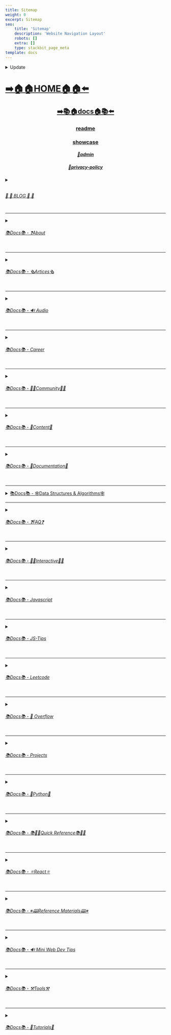 ```yaml
---
title: Sitemap
weight: 0
excerpt: Sitemap
seo:
    title: 'Sitemap'
    description: 'Website Navigation Layout'
    robots: []
    extra: []
    type: stackbit_page_meta
template: docs
---
```



<details>

<summary>  Update </summary>



- [Home](https://bgoonzblog20-backup.netlify.app/)

---


- [admin](https://bgoonzblog20-backup.netlify.app/admin)

---


- [blog](https://bgoonzblog20-backup.netlify.app/blog)

---


- [blog/300-react-questions](https://bgoonzblog20-backup.netlify.app/blog/300-react-questions)
- [blog/awesome-graphql](https://bgoonzblog20-backup.netlify.app/blog/awesome-graphql)
- [blog/big-o-complexity](https://bgoonzblog20-backup.netlify.app/blog/big-o-complexity)
- [blog/blog-archive](https://bgoonzblog20-backup.netlify.app/blog/blog-archive)
- [blog/data-structures](https://bgoonzblog20-backup.netlify.app/blog/data-structures)
- [blog/expressjs-apis](https://bgoonzblog20-backup.netlify.app/blog/expressjs-apis)
- [blog/flow-control-in-python](https://bgoonzblog20-backup.netlify.app/blog/flow-control-in-python)
- [blog/functions-in-python](https://bgoonzblog20-backup.netlify.app/blog/functions-in-python)
- [blog/git-gateway](https://bgoonzblog20-backup.netlify.app/blog/git-gateway)
- [blog/hoisting](https://bgoonzblog20-backup.netlify.app/blog/hoisting)
- [blog/interview-questions-js-p2](https://bgoonzblog20-backup.netlify.app/blog/interview-questions-js-p2)
- [blog/interview-questions-js-p3](https://bgoonzblog20-backup.netlify.app/blog/interview-questions-js-p3)
- [blog/interview-questions-js](https://bgoonzblog20-backup.netlify.app/blog/interview-questions-js)
- [blog/netlify-cms](https://bgoonzblog20-backup.netlify.app/blog/netlify-cms)
- [blog/platform-docs](https://bgoonzblog20-backup.netlify.app/blog/platform-docs)
- [blog/python-for-js-dev](https://bgoonzblog20-backup.netlify.app/blog/python-for-js-dev)
- [blog/python-resources](https://bgoonzblog20-backup.netlify.app/blog/python-resources)
- [blog/web-dev-trends](https://bgoonzblog20-backup.netlify.app/blog/web-dev-trends)
- [blog/web-scraping](https://bgoonzblog20-backup.netlify.app/blog/web-scraping)

---



- [docs](https://bgoonzblog20-backup.netlify.app/docs)

---


- [docs/about](https://bgoonzblog20-backup.netlify.app/docs/about)
- [docs/about/eng-portfolio](https://bgoonzblog20-backup.netlify.app/docs/about/eng-portfolio)
- [docs/about/intrests](https://bgoonzblog20-backup.netlify.app/docs/about/intrests)
- [docs/about/job-search](https://bgoonzblog20-backup.netlify.app/docs/about/job-search)
- [docs/about/README](https://bgoonzblog20-backup.netlify.app/docs/about/README)
- [docs/about/resume](https://bgoonzblog20-backup.netlify.app/docs/about/resume)

---



- [docs/articles](https://bgoonzblog20-backup.netlify.app/docs/articles)
- [docs/articles/basic-web-dev](https://bgoonzblog20-backup.netlify.app/docs/articles/basic-web-dev)
- [docs/articles/buffers](https://bgoonzblog20-backup.netlify.app/docs/articles/buffers)
- [docs/articles/common-modules](https://bgoonzblog20-backup.netlify.app/docs/articles/common-modules)
- [docs/articles/dev-dep](https://bgoonzblog20-backup.netlify.app/docs/articles/dev-dep)
- [docs/articles/event-loop](https://bgoonzblog20-backup.netlify.app/docs/articles/event-loop)
- [docs/articles/fs-module](https://bgoonzblog20-backup.netlify.app/docs/articles/fs-module)
- [docs/articles/how-search-engines-work](https://bgoonzblog20-backup.netlify.app/docs/articles/how-search-engines-work)
- [docs/articles/how-the-web-works](https://bgoonzblog20-backup.netlify.app/docs/articles/how-the-web-works)
- [docs/articles/intro](https://bgoonzblog20-backup.netlify.app/docs/articles/intro)
- [docs/articles/jamstack](https://bgoonzblog20-backup.netlify.app/docs/articles/jamstack)
- [docs/articles/nextjs](https://bgoonzblog20-backup.netlify.app/docs/articles/nextjs)
- [docs/articles/node-api-express](https://bgoonzblog20-backup.netlify.app/docs/articles/node-api-express)
- [docs/articles/npm](https://bgoonzblog20-backup.netlify.app/docs/articles/npm)
- [docs/articles/os-module](https://bgoonzblog20-backup.netlify.app/docs/articles/os-module)
- [docs/articles/reading-files](https://bgoonzblog20-backup.netlify.app/docs/articles/reading-files)
- [docs/articles/semantic-html](https://bgoonzblog20-backup.netlify.app/docs/articles/semantic-html)
- [docs/articles/semantic](https://bgoonzblog20-backup.netlify.app/docs/articles/semantic)
- [docs/articles/url](https://bgoonzblog20-backup.netlify.app/docs/articles/url)
- [docs/articles/web-standards-checklist](https://bgoonzblog20-backup.netlify.app/docs/articles/web-standards-checklist)
- [docs/articles/webdev-tools](https://bgoonzblog20-backup.netlify.app/docs/articles/webdev-tools)
- [docs/articles/writing-files](https://bgoonzblog20-backup.netlify.app/docs/articles/writing-files)

---



- [docs/audio](https://bgoonzblog20-backup.netlify.app/docs/audio)
- [docs/audio/dfft](https://bgoonzblog20-backup.netlify.app/docs/audio/dfft)
- [docs/audio/discrete-fft](https://bgoonzblog20-backup.netlify.app/docs/audio/discrete-fft)
- [docs/audio/dtw-python-explained](https://bgoonzblog20-backup.netlify.app/docs/audio/dtw-python-explained)
- [docs/audio/dynamic-time-warping](https://bgoonzblog20-backup.netlify.app/docs/audio/dynamic-time-warping)
- [docs/audio/web-audio-api](https://bgoonzblog20-backup.netlify.app/docs/audio/web-audio-api)

---



- [docs/career](https://bgoonzblog20-backup.netlify.app/docs/career)
- [docs/career/job-boards](https://bgoonzblog20-backup.netlify.app/docs/career/job-boards)
- [docs/career/list-of-projects](https://bgoonzblog20-backup.netlify.app/docs/career/list-of-projects)
- [docs/career/my-websites](https://bgoonzblog20-backup.netlify.app/docs/career/my-websites)

---



- [docs/community](https://bgoonzblog20-backup.netlify.app/docs/community)
- [docs/community/an-open-letter-2-future-developers](https://bgoonzblog20-backup.netlify.app/docs/community/an-open-letter-2-future-developers)
- [docs/community/bookmarks](https://bgoonzblog20-backup.netlify.app/docs/community/bookmarks)
- [docs/community/video-chat](https://bgoonzblog20-backup.netlify.app/docs/community/video-chat)

---



- [docs/content](https://bgoonzblog20-backup.netlify.app/docs/content)
- [docs/content/algo](https://bgoonzblog20-backup.netlify.app/docs/content/algo)
- [docs/content/archive](https://bgoonzblog20-backup.netlify.app/docs/content/archive)
- [docs/content/gatsby-Queries-Mutations](https://bgoonzblog20-backup.netlify.app/docs/content/gatsby-Queries-Mutations)
- [docs/content/gists](https://bgoonzblog20-backup.netlify.app/docs/content/gists)
- [docs/content/history-api](https://bgoonzblog20-backup.netlify.app/docs/content/history-api)
- [docs/content/main-projects](https://bgoonzblog20-backup.netlify.app/docs/content/main-projects)
- [docs/content/trouble-shooting](https://bgoonzblog20-backup.netlify.app/docs/content/trouble-shooting)

---



- [docs/docs](https://bgoonzblog20-backup.netlify.app/docs/docs)
- [docs/docs/appendix](https://bgoonzblog20-backup.netlify.app/docs/docs/appendix)
- [docs/docs/bash](https://bgoonzblog20-backup.netlify.app/docs/docs/bash)
- [docs/docs/css](https://bgoonzblog20-backup.netlify.app/docs/docs/css)
- [docs/docs/es-6-features](https://bgoonzblog20-backup.netlify.app/docs/docs/es-6-features)
- [docs/docs/git-reference](https://bgoonzblog20-backup.netlify.app/docs/docs/git-reference)
- [docs/docs/git-repos](https://bgoonzblog20-backup.netlify.app/docs/docs/git-repos)
- [docs/docs/glossary](https://bgoonzblog20-backup.netlify.app/docs/docs/glossary)
- [docs/docs/html-tags](https://bgoonzblog20-backup.netlify.app/docs/docs/html-tags)
- [docs/docs/markdown](https://bgoonzblog20-backup.netlify.app/docs/docs/markdown)
- [docs/docs/no-whiteboarding](https://bgoonzblog20-backup.netlify.app/docs/docs/no-whiteboarding)
- [docs/docs/node-docs-complete](https://bgoonzblog20-backup.netlify.app/docs/docs/node-docs-complete)
- [docs/docs/regex-in-js](https://bgoonzblog20-backup.netlify.app/docs/docs/regex-in-js)
- [docs/docs/sitemap](https://bgoonzblog20-backup.netlify.app/docs/docs/sitemap)

---



- [docs/ds-algo](https://bgoonzblog20-backup.netlify.app/docs/ds-algo)
- [docs/ds-algo/big-o](https://bgoonzblog20-backup.netlify.app/docs/ds-algo/big-o)
- [docs/ds-algo/data-structures-docs](https://bgoonzblog20-backup.netlify.app/docs/ds-algo/data-structures-docs)
- [docs/ds-algo/ds-algo-interview](https://bgoonzblog20-backup.netlify.app/docs/ds-algo/ds-algo-interview)
- [docs/ds-algo/ds-overview](https://bgoonzblog20-backup.netlify.app/docs/ds-algo/ds-overview)
- [docs/ds-algo/free-code-camp](https://bgoonzblog20-backup.netlify.app/docs/ds-algo/free-code-camp)
- [docs/ds-algo/graph](https://bgoonzblog20-backup.netlify.app/docs/ds-algo/graph)
- [docs/ds-algo/heaps](https://bgoonzblog20-backup.netlify.app/docs/ds-algo/heaps)
- [docs/ds-algo/tree](https://bgoonzblog20-backup.netlify.app/docs/ds-algo/tree)

---



- [docs/faq](https://bgoonzblog20-backup.netlify.app/docs/faq)
- [docs/faq/contact](https://bgoonzblog20-backup.netlify.app/docs/faq/contact)
- [docs/faq/plug-ins](https://bgoonzblog20-backup.netlify.app/docs/faq/plug-ins)

---



- [docs/interact](https://bgoonzblog20-backup.netlify.app/docs/interact)
- [docs/interact/callstack-visual](https://bgoonzblog20-backup.netlify.app/docs/interact/callstack-visual)
- [docs/interact/clock](https://bgoonzblog20-backup.netlify.app/docs/interact/clock)
- [docs/interact/jupyter-notebooks](https://bgoonzblog20-backup.netlify.app/docs/interact/jupyter-notebooks)
- [docs/interact/other-sites](https://bgoonzblog20-backup.netlify.app/docs/interact/other-sites)
- [docs/interact/react-testing-library](https://bgoonzblog20-backup.netlify.app/docs/interact/react-testing-library)
- [docs/interact/video-chat](https://bgoonzblog20-backup.netlify.app/docs/interact/video-chat)

---



- [docs/interview](https://bgoonzblog20-backup.netlify.app/docs/interview)
- [docs/interview/dev-interview](https://bgoonzblog20-backup.netlify.app/docs/interview/dev-interview)
- [docs/interview/dos-and-donts](https://bgoonzblog20-backup.netlify.app/docs/interview/dos-and-donts)
- [docs/interview/interview-questions](https://bgoonzblog20-backup.netlify.app/docs/interview/interview-questions)
- [docs/interview/job-search-nav](https://bgoonzblog20-backup.netlify.app/docs/interview/job-search-nav)
- [docs/interview/previous-concepts](https://bgoonzblog20-backup.netlify.app/docs/interview/previous-concepts)
- [docs/interview/review-concepts](https://bgoonzblog20-backup.netlify.app/docs/interview/review-concepts)
- [docs/interview/web-interview](https://bgoonzblog20-backup.netlify.app/docs/interview/web-interview)
- [docs/interview/web-interview2](https://bgoonzblog20-backup.netlify.app/docs/interview/web-interview2)
- [docs/interview/web-interview3](https://bgoonzblog20-backup.netlify.app/docs/interview/web-interview3)
- [docs/interview/web-interview4](https://bgoonzblog20-backup.netlify.app/docs/interview/web-interview4)

---



- [docs/javascript](https://bgoonzblog20-backup.netlify.app/docs/javascript)
- [docs/javascript/arrow-functions](https://bgoonzblog20-backup.netlify.app/docs/javascript/arrow-functions)
- [docs/javascript/asyncjs](https://bgoonzblog20-backup.netlify.app/docs/javascript/asyncjs)
- [docs/javascript/await-keyword](https://bgoonzblog20-backup.netlify.app/docs/javascript/await-keyword)
- [docs/javascript/bigo](https://bgoonzblog20-backup.netlify.app/docs/javascript/bigo)
- [docs/javascript/clean-code](https://bgoonzblog20-backup.netlify.app/docs/javascript/clean-code)
- [docs/javascript/constructor-functions](https://bgoonzblog20-backup.netlify.app/docs/javascript/constructor-functions)
- [docs/javascript/cs-basics-in-js](https://bgoonzblog20-backup.netlify.app/docs/javascript/cs-basics-in-js)
- [docs/javascript/for-loops](https://bgoonzblog20-backup.netlify.app/docs/javascript/for-loops)
- [docs/javascript/js-expressions](https://bgoonzblog20-backup.netlify.app/docs/javascript/js-expressions)
- [docs/javascript/js-objects](https://bgoonzblog20-backup.netlify.app/docs/javascript/js-objects)
- [docs/javascript/part2-pojo](https://bgoonzblog20-backup.netlify.app/docs/javascript/part2-pojo)
- [docs/javascript/promises](https://bgoonzblog20-backup.netlify.app/docs/javascript/promises)
- [docs/javascript/review](https://bgoonzblog20-backup.netlify.app/docs/javascript/review)
- [docs/javascript/this-is-about-this](https://bgoonzblog20-backup.netlify.app/docs/javascript/this-is-about-this)
- [docs/javascript/variables](https://bgoonzblog20-backup.netlify.app/docs/javascript/variables)

---



- [docs/js-tips](https://bgoonzblog20-backup.netlify.app/docs/js-tips)
- [docs/js-tips/abs](https://bgoonzblog20-backup.netlify.app/docs/js-tips/abs)
- [docs/js-tips/acos](https://bgoonzblog20-backup.netlify.app/docs/js-tips/acos)
- [docs/js-tips/acosh](https://bgoonzblog20-backup.netlify.app/docs/js-tips/acosh)
- [docs/js-tips/addition](https://bgoonzblog20-backup.netlify.app/docs/js-tips/addition)
- [docs/js-tips/all](https://bgoonzblog20-backup.netlify.app/docs/js-tips/all)
- [docs/js-tips/allsettled](https://bgoonzblog20-backup.netlify.app/docs/js-tips/allsettled)
- [docs/js-tips/any](https://bgoonzblog20-backup.netlify.app/docs/js-tips/any)
- [docs/js-tips/array-methods](https://bgoonzblog20-backup.netlify.app/docs/js-tips/array-methods)
- [docs/js-tips/array](https://bgoonzblog20-backup.netlify.app/docs/js-tips/array)
- [docs/js-tips/arrow_functions](https://bgoonzblog20-backup.netlify.app/docs/js-tips/arrow_functions)
- [docs/js-tips/async_function](https://bgoonzblog20-backup.netlify.app/docs/js-tips/async_function)
- [docs/js-tips/bad_radix](https://bgoonzblog20-backup.netlify.app/docs/js-tips/bad_radix)
- [docs/js-tips/bind](https://bgoonzblog20-backup.netlify.app/docs/js-tips/bind)
- [docs/js-tips/classes](https://bgoonzblog20-backup.netlify.app/docs/js-tips/classes)
- [docs/js-tips/concat](https://bgoonzblog20-backup.netlify.app/docs/js-tips/concat)
- [docs/js-tips/conditional_operator](https://bgoonzblog20-backup.netlify.app/docs/js-tips/conditional_operator)
- [docs/js-tips/const](https://bgoonzblog20-backup.netlify.app/docs/js-tips/const)
- [docs/js-tips/create](https://bgoonzblog20-backup.netlify.app/docs/js-tips/create)
- [docs/js-tips/date](https://bgoonzblog20-backup.netlify.app/docs/js-tips/date)
- [docs/js-tips/eval](https://bgoonzblog20-backup.netlify.app/docs/js-tips/eval)
- [docs/js-tips/every](https://bgoonzblog20-backup.netlify.app/docs/js-tips/every)
- [docs/js-tips/filter](https://bgoonzblog20-backup.netlify.app/docs/js-tips/filter)
- [docs/js-tips/for...of](https://bgoonzblog20-backup.netlify.app/docs/js-tips/for...of)
- [docs/js-tips/foreach](https://bgoonzblog20-backup.netlify.app/docs/js-tips/foreach)
- [docs/js-tips/functions](https://bgoonzblog20-backup.netlify.app/docs/js-tips/functions)
- [docs/js-tips/import](https://bgoonzblog20-backup.netlify.app/docs/js-tips/import)
- [docs/js-tips/insert-into-array](https://bgoonzblog20-backup.netlify.app/docs/js-tips/insert-into-array)
- [docs/js-tips/map](https://bgoonzblog20-backup.netlify.app/docs/js-tips/map)
- [docs/js-tips/object](https://bgoonzblog20-backup.netlify.app/docs/js-tips/object)
- [docs/js-tips/reduce](https://bgoonzblog20-backup.netlify.app/docs/js-tips/reduce)
- [docs/js-tips/regexp](https://bgoonzblog20-backup.netlify.app/docs/js-tips/regexp)
- [docs/js-tips/sort](https://bgoonzblog20-backup.netlify.app/docs/js-tips/sort)
- [docs/js-tips/sorting-strings](https://bgoonzblog20-backup.netlify.app/docs/js-tips/sorting-strings)
- [docs/js-tips/string](https://bgoonzblog20-backup.netlify.app/docs/js-tips/string)
- [docs/js-tips/this](https://bgoonzblog20-backup.netlify.app/docs/js-tips/this)
- [docs/js-tips/var](https://bgoonzblog20-backup.netlify.app/docs/js-tips/var)

---



- [docs/leetcode](https://bgoonzblog20-backup.netlify.app/docs/leetcode)
- [docs/leetcode/ContaineWitMosWater](https://bgoonzblog20-backup.netlify.app/docs/leetcode/ContaineWitMosWater)
- [docs/leetcode/DividTwIntegers](https://bgoonzblog20-backup.netlify.app/docs/leetcode/DividTwIntegers)
- [docs/leetcode/GeneratParentheses](https://bgoonzblog20-backup.netlify.app/docs/leetcode/GeneratParentheses)
- [docs/leetcode/LetteCombinationoPhonNumber](https://bgoonzblog20-backup.netlify.app/docs/leetcode/LetteCombinationoPhonNumber)
- [docs/leetcode/LongesCommoPrefix](https://bgoonzblog20-backup.netlify.app/docs/leetcode/LongesCommoPrefix)
- [docs/leetcode/MediaoTwSorteArrays](https://bgoonzblog20-backup.netlify.app/docs/leetcode/MediaoTwSorteArrays)
- [docs/leetcode/NexPermutation](https://bgoonzblog20-backup.netlify.app/docs/leetcode/NexPermutation)
- [docs/leetcode/PalindromNumber](https://bgoonzblog20-backup.netlify.app/docs/leetcode/PalindromNumber)
- [docs/leetcode/RegulaExpressioMatching](https://bgoonzblog20-backup.netlify.app/docs/leetcode/RegulaExpressioMatching)
- [docs/leetcode/RemovDuplicatefroSorteArray](https://bgoonzblog20-backup.netlify.app/docs/leetcode/RemovDuplicatefroSorteArray)
- [docs/leetcode/RemovNtNodFroEnoList](https://bgoonzblog20-backup.netlify.app/docs/leetcode/RemovNtNodFroEnoList)
- [docs/leetcode/RomatInteger](https://bgoonzblog20-backup.netlify.app/docs/leetcode/RomatInteger)
- [docs/leetcode/SearciRotateSorteArray](https://bgoonzblog20-backup.netlify.app/docs/leetcode/SearciRotateSorteArray)
- [docs/leetcode/StrintIntege(atoi)](https://bgoonzblog20-backup.netlify.app/docs/leetcode/StrintIntege(atoi))
- [docs/leetcode/ValiParentheses](https://bgoonzblog20-backup.netlify.app/docs/leetcode/ValiParentheses)
- [docs/leetcode/ZigZaConversion](https://bgoonzblog20-backup.netlify.app/docs/leetcode/ZigZaConversion)

---



- [docs/overflow](https://bgoonzblog20-backup.netlify.app/docs/overflow)
- [docs/overflow/html-spec](https://bgoonzblog20-backup.netlify.app/docs/overflow/html-spec)
- [docs/overflow/http](https://bgoonzblog20-backup.netlify.app/docs/overflow/http)
- [docs/overflow/install](https://bgoonzblog20-backup.netlify.app/docs/overflow/install)
- [docs/overflow/modules](https://bgoonzblog20-backup.netlify.app/docs/overflow/modules)
- [docs/overflow/node-cli-args](https://bgoonzblog20-backup.netlify.app/docs/overflow/node-cli-args)
- [docs/overflow/node-js-language](https://bgoonzblog20-backup.netlify.app/docs/overflow/node-js-language)
- [docs/overflow/node-package-manager](https://bgoonzblog20-backup.netlify.app/docs/overflow/node-package-manager)
- [docs/overflow/node-repl](https://bgoonzblog20-backup.netlify.app/docs/overflow/node-repl)
- [docs/overflow/node-run-cli](https://bgoonzblog20-backup.netlify.app/docs/overflow/node-run-cli)
- [docs/overflow/nodejs](https://bgoonzblog20-backup.netlify.app/docs/overflow/nodejs)
- [docs/overflow/nodevsbrowser](https://bgoonzblog20-backup.netlify.app/docs/overflow/nodevsbrowser)
- [docs/overflow/understanding-firebase](https://bgoonzblog20-backup.netlify.app/docs/overflow/understanding-firebase)
- [docs/overflow/v8](https://bgoonzblog20-backup.netlify.app/docs/overflow/v8)

---



- [docs/privacy-policy](https://bgoonzblog20-backup.netlify.app/docs/privacy-policy)

---



- [docs/projects](https://bgoonzblog20-backup.netlify.app/docs/projects)
- [docs/projects/embeded-websites](https://bgoonzblog20-backup.netlify.app/docs/projects/embeded-websites)
- [docs/projects/mini-projects](https://bgoonzblog20-backup.netlify.app/docs/projects/mini-projects)
- [docs/projects/mini-projects2](https://bgoonzblog20-backup.netlify.app/docs/projects/mini-projects2)

---



- [docs/python](https://bgoonzblog20-backup.netlify.app/docs/python)
- [docs/python/at-length](https://bgoonzblog20-backup.netlify.app/docs/python/at-length)
- [docs/python/cheat-sheet](https://bgoonzblog20-backup.netlify.app/docs/python/cheat-sheet)
- [docs/python/comprehensive-guide](https://bgoonzblog20-backup.netlify.app/docs/python/comprehensive-guide)
- [docs/python/examples](https://bgoonzblog20-backup.netlify.app/docs/python/examples)
- [docs/python/flow-control](https://bgoonzblog20-backup.netlify.app/docs/python/flow-control)
- [docs/python/functions](https://bgoonzblog20-backup.netlify.app/docs/python/functions)
- [docs/python/google-sheets-api](https://bgoonzblog20-backup.netlify.app/docs/python/google-sheets-api)
- [docs/python/intro-for-js-devs](https://bgoonzblog20-backup.netlify.app/docs/python/intro-for-js-devs)
- [docs/python/python-ds](https://bgoonzblog20-backup.netlify.app/docs/python/python-ds)
- [docs/python/python-quiz](https://bgoonzblog20-backup.netlify.app/docs/python/python-quiz)
- [docs/python/snippets](https://bgoonzblog20-backup.netlify.app/docs/python/snippets)

---



- [docs/quick-ref](https://bgoonzblog20-backup.netlify.app/docs/quick-ref)
- [docs/quick-ref/all-emojis](https://bgoonzblog20-backup.netlify.app/docs/quick-ref/all-emojis)
- [docs/quick-ref/create-react-app](https://bgoonzblog20-backup.netlify.app/docs/quick-ref/create-react-app)
- [docs/quick-ref/Emmet](https://bgoonzblog20-backup.netlify.app/docs/quick-ref/Emmet)
- [docs/quick-ref/fetch](https://bgoonzblog20-backup.netlify.app/docs/quick-ref/fetch)
- [docs/quick-ref/git-bash](https://bgoonzblog20-backup.netlify.app/docs/quick-ref/git-bash)
- [docs/quick-ref/git-tricks](https://bgoonzblog20-backup.netlify.app/docs/quick-ref/git-tricks)
- [docs/quick-ref/google-firebase](https://bgoonzblog20-backup.netlify.app/docs/quick-ref/google-firebase)
- [docs/quick-ref/heroku-error-codes](https://bgoonzblog20-backup.netlify.app/docs/quick-ref/heroku-error-codes)
- [docs/quick-ref/installation](https://bgoonzblog20-backup.netlify.app/docs/quick-ref/installation)
- [docs/quick-ref/markdown-dropdowns](https://bgoonzblog20-backup.netlify.app/docs/quick-ref/markdown-dropdowns)
- [docs/quick-ref/minifiction](https://bgoonzblog20-backup.netlify.app/docs/quick-ref/minifiction)
- [docs/quick-ref/new-repo-instructions](https://bgoonzblog20-backup.netlify.app/docs/quick-ref/new-repo-instructions)
- [docs/quick-ref/pull-request-rubric](https://bgoonzblog20-backup.netlify.app/docs/quick-ref/pull-request-rubric)
- [docs/quick-ref/quick-links](https://bgoonzblog20-backup.netlify.app/docs/quick-ref/quick-links)
- [docs/quick-ref/topRepos](https://bgoonzblog20-backup.netlify.app/docs/quick-ref/topRepos)
- [docs/quick-ref/understanding-path](https://bgoonzblog20-backup.netlify.app/docs/quick-ref/understanding-path)
- [docs/quick-ref/vscode-themes](https://bgoonzblog20-backup.netlify.app/docs/quick-ref/vscode-themes)

---



- [docs/react](https://bgoonzblog20-backup.netlify.app/docs/react)
- [docs/react/accessibility](https://bgoonzblog20-backup.netlify.app/docs/react/accessibility)
- [docs/react/ajax-n-apis](https://bgoonzblog20-backup.netlify.app/docs/react/ajax-n-apis)
- [docs/react/cheatsheet](https://bgoonzblog20-backup.netlify.app/docs/react/cheatsheet)
- [docs/react/complete-react](https://bgoonzblog20-backup.netlify.app/docs/react/complete-react)
- [docs/react/createReactApp](https://bgoonzblog20-backup.netlify.app/docs/react/createReactApp)
- [docs/react/demo](https://bgoonzblog20-backup.netlify.app/docs/react/demo)
- [docs/react/dont-use-index-as-keys](https://bgoonzblog20-backup.netlify.app/docs/react/dont-use-index-as-keys)
- [docs/react/jsx](https://bgoonzblog20-backup.netlify.app/docs/react/jsx)
- [docs/react/quiz](https://bgoonzblog20-backup.netlify.app/docs/react/quiz)
- [docs/react/react-docs](https://bgoonzblog20-backup.netlify.app/docs/react/react-docs)
- [docs/react/react-in-depth](https://bgoonzblog20-backup.netlify.app/docs/react/react-in-depth)
- [docs/react/react-patterns-by-usecase](https://bgoonzblog20-backup.netlify.app/docs/react/react-patterns-by-usecase)
- [docs/react/react2](https://bgoonzblog20-backup.netlify.app/docs/react/react2)
- [docs/react/render-elements](https://bgoonzblog20-backup.netlify.app/docs/react/render-elements)

---



- [docs/reference](https://bgoonzblog20-backup.netlify.app/docs/reference)
- [docs/reference/art-of-command-line](https://bgoonzblog20-backup.netlify.app/docs/reference/art-of-command-line)
- [docs/reference/awesome-lists](https://bgoonzblog20-backup.netlify.app/docs/reference/awesome-lists)
- [docs/reference/awesome-nodejs](https://bgoonzblog20-backup.netlify.app/docs/reference/awesome-nodejs)
- [docs/reference/awesome-static](https://bgoonzblog20-backup.netlify.app/docs/reference/awesome-static)
- [docs/reference/bash-commands](https://bgoonzblog20-backup.netlify.app/docs/reference/bash-commands)
- [docs/reference/bookmarks](https://bgoonzblog20-backup.netlify.app/docs/reference/bookmarks)
- [docs/reference/embed-the-web](https://bgoonzblog20-backup.netlify.app/docs/reference/embed-the-web)
- [docs/reference/github-resources](https://bgoonzblog20-backup.netlify.app/docs/reference/github-resources)
- [docs/reference/github-search](https://bgoonzblog20-backup.netlify.app/docs/reference/github-search)
- [docs/reference/google-cloud](https://bgoonzblog20-backup.netlify.app/docs/reference/google-cloud)
- [docs/reference/how-2-reinstall-npm](https://bgoonzblog20-backup.netlify.app/docs/reference/how-2-reinstall-npm)
- [docs/reference/how-to-kill-a-process](https://bgoonzblog20-backup.netlify.app/docs/reference/how-to-kill-a-process)
- [docs/reference/installing-node](https://bgoonzblog20-backup.netlify.app/docs/reference/installing-node)
- [docs/reference/intro-to-nodejs](https://bgoonzblog20-backup.netlify.app/docs/reference/intro-to-nodejs)
- [docs/reference/markdown-styleguide](https://bgoonzblog20-backup.netlify.app/docs/reference/markdown-styleguide)
- [docs/reference/notes-template](https://bgoonzblog20-backup.netlify.app/docs/reference/notes-template)
- [docs/reference/psql](https://bgoonzblog20-backup.netlify.app/docs/reference/psql)
- [docs/reference/resources](https://bgoonzblog20-backup.netlify.app/docs/reference/resources)
- [docs/reference/vscode](https://bgoonzblog20-backup.netlify.app/docs/reference/vscode)
- [docs/reference/web-api's](https://bgoonzblog20-backup.netlify.app/docs/reference/web-api's)

---



- [docs/sitemap](https://bgoonzblog20-backup.netlify.app/docs/sitemap)

---



- [docs/tips](https://bgoonzblog20-backup.netlify.app/docs/tips)
- [docs/tips/regex-tips](https://bgoonzblog20-backup.netlify.app/docs/tips/regex-tips)

---



- [docs/tools](https://bgoonzblog20-backup.netlify.app/docs/tools)
- [docs/tools/all-stripped](https://bgoonzblog20-backup.netlify.app/docs/tools/all-stripped)
- [docs/tools/all](https://bgoonzblog20-backup.netlify.app/docs/tools/all)
- [docs/tools/Archive](https://bgoonzblog20-backup.netlify.app/docs/tools/Archive)
- [docs/tools/archive](https://bgoonzblog20-backup.netlify.app/docs/tools/archive)
- [docs/tools/dev-utilities](https://bgoonzblog20-backup.netlify.app/docs/tools/dev-utilities)
- [docs/tools/markdown-html](https://bgoonzblog20-backup.netlify.app/docs/tools/markdown-html)

---



- [docs/tutorials](https://bgoonzblog20-backup.netlify.app/docs/tutorials)
- [docs/tutorials/algolia-search](https://bgoonzblog20-backup.netlify.app/docs/tutorials/algolia-search)
- [docs/tutorials/bash-commands-my](https://bgoonzblog20-backup.netlify.app/docs/tutorials/bash-commands-my)
- [docs/tutorials/bash](https://bgoonzblog20-backup.netlify.app/docs/tutorials/bash)
- [docs/tutorials/get-file-extension](https://bgoonzblog20-backup.netlify.app/docs/tutorials/get-file-extension)
- [docs/tutorials/how-2-ubuntu](https://bgoonzblog20-backup.netlify.app/docs/tutorials/how-2-ubuntu)
- [docs/tutorials/psql-setup](https://bgoonzblog20-backup.netlify.app/docs/tutorials/psql-setup)
- [docs/tutorials/react-class-2-func](https://bgoonzblog20-backup.netlify.app/docs/tutorials/react-class-2-func)

---



- [interview-questions-js](https://bgoonzblog20-backup.netlify.app/interview-questions-js)
- [privacy-policy](https://bgoonzblog20-backup.netlify.app/privacy-policy)
- [readme](https://bgoonzblog20-backup.netlify.app/readme)
- [showcase](https://bgoonzblog20-backup.netlify.app/showcase)


</details>



# [**➡️🏠🏠HOME🏠🏠⬅️**](https://bgoonzblog20-backup.netlify.app/)

<center>

## [**<ins>➡️📚🏠docs🏠📚⬅️</ins>**](https://bgoonzblog20-backup.netlify.app/docs)

### [**readme</ins>**](https://bgoonzblog20-backup.netlify.app/readme)
### [**<ins>showcase</ins>**](https://bgoonzblog20-backup.netlify.app/showcase)
##### [**<ins>🔏admin</ins>**](https://bgoonzblog20-backup.netlify.app/admin)
##### [**<ins>🔏privacy-policy</ins>**](https://bgoonzblog20-backup.netlify.app/privacy-policy)

</center>

<details>

<summary>
<ins>
<h6>
<h6> 📰         📰 BLOG 📰         📰 </h6>
</h6>
</ins>
</summary>

### [**<ins>Blog Article List</ins>**](https://bgoonzblog20-backup.netlify.app/blog)

- [📰blog📰](https://bgoonzblog20-backup.netlify.app/blog/web-scraping)
    - [📰blog📰/300-react-questions⚛](https://bgoonzblog20-backup.netlify.app/blog/300-react-questions)
    - [📰blog📰/awesome-graphql፨](https://bgoonzblog20-backup.netlify.app/blog/awesome-graphql)
    - [📰blog📰/big-o-complexity](https://bgoonzblog20-backup.netlify.app/blog/big-o-complexity)
    - [📰blog📰/blog-archive](https://bgoonzblog20-backup.netlify.app/blog/blog-archive)
    - [📰blog📰/data-structures](https://bgoonzblog20-backup.netlify.app/blog/data-structures)
    - [📰blog📰/expressjs-apis](https://bgoonzblog20-backup.netlify.app/blog/expressjs-apis)
    - [📰blog📰/flow-control-in-python](https://bgoonzblog20-backup.netlify.app/blog/flow-control-in-python)
    - [📰blog📰/functions-in-python](https://bgoonzblog20-backup.netlify.app/blog/functions-in-python)
    - [📰blog📰/git-gateway](https://bgoonzblog20-backup.netlify.app/blog/git-gateway)
    - [📰blog📰/interview-questions-js](https://bgoonzblog20-backup.netlify.app/blog/interview-questions-js)
    - [📰blog📰/netlify-cms](https://bgoonzblog20-backup.netlify.app/blog/netlify-cms)
    - [📰blog📰/platform-docs](https://bgoonzblog20-backup.netlify.app/blog/platform-docs)
    - [📰blog📰/python-for-js-dev](https://bgoonzblog20-backup.netlify.app/blog/python-for-js-dev)
    - [📰blog📰/python-resources](https://bgoonzblog20-backup.netlify.app/blog/python-resources)
    - [📰blog📰/web-dev-trends](https://bgoonzblog20-backup.netlify.app/blog/web-dev-trends)
    - [📰blog📰/web-scraping](https://bgoonzblog20-backup.netlify.app/blog/web-scraping)

</details>

---

<details>

<summary>
<ins>
<h6>📚Docs📚 - ❓About</h6>
</ins>
</summary>

- [📚docs📚/about](https://bgoonzblog20-backup.netlify.app/docs/about)
    - [📚docs📚/about/README](https://bgoonzblog20-backup.netlify.app/docs/about/README)
    - [📚docs📚/about/eng-portfolio](https://bgoonzblog20-backup.netlify.app/docs/about/eng-portfolio)
    - [📚docs📚/about/intrests](https://bgoonzblog20-backup.netlify.app/docs/about/intrests)
    - [📚docs📚/about/job-search](https://bgoonzblog20-backup.netlify.app/docs/about/job-search)
    - [📚docs📚/about/resume](https://bgoonzblog20-backup.netlify.app/docs/about/resume)

</details>

---

<details>

<summary>
<ins>
<h6>📚Docs📚 - 🗞️Artices🗞️</h6>
</ins>
</summary>

- [📚docs📚/🗞️articles🗞️](https://bgoonzblog20-backup.netlify.app/docs/articles)
    - [📚docs📚/🗞️articles🗞️basic-web-dev](https://bgoonzblog20-backup.netlify.app/docs/articles/basic-web-dev)
    - [📚docs📚/🗞️articles🗞️buffers](https://bgoonzblog20-backup.netlify.app/docs/articles/buffers)
    - [📚docs📚/🗞️articles🗞️common-modules](https://bgoonzblog20-backup.netlify.app/docs/articles/common-modules)
    - [📚docs📚/🗞️articles🗞️dev-dep](https://bgoonzblog20-backup.netlify.app/docs/articles/dev-dep)
    - [📚docs📚/🗞️articles🗞️event-loop](https://bgoonzblog20-backup.netlify.app/docs/articles/event-loop)
    - [📚docs📚/🗞️articles🗞️fs-module](https://bgoonzblog20-backup.netlify.app/docs/articles/fs-module)
    - [📚docs📚/🗞️articles🗞️how-search-engines-work](https://bgoonzblog20-backup.netlify.app/docs/articles/how-search-engines-work)
    - [📚docs📚/🗞️articles🗞️how-the-web-works](https://bgoonzblog20-backup.netlify.app/docs/articles/how-the-web-works)
    - [📚docs📚/🗞️articles🗞️intro](https://bgoonzblog20-backup.netlify.app/docs/articles/intro)
    - [📚docs📚/🗞️articles🗞️jamstack](https://bgoonzblog20-backup.netlify.app/docs/articles/jamstack)
    - [📚docs📚/🗞️articles🗞️nextjs](https://bgoonzblog20-backup.netlify.app/docs/articles/nextjs)
    - [📚docs📚/🗞️articles🗞️node-api-express](https://bgoonzblog20-backup.netlify.app/docs/articles/node-api-express)
    - [📚docs📚/🗞️articles🗞️nodejs](https://bgoonzblog20-backup.netlify.app/docs/articles/nodejs)
    - [📚docs📚/🗞️articles🗞️npm](https://bgoonzblog20-backup.netlify.app/docs/articles/npm)
    - [📚docs📚/🗞️articles🗞️os-module](https://bgoonzblog20-backup.netlify.app/docs/articles/os-module)
    - [📚docs📚/🗞️articles🗞️reading-files](https://bgoonzblog20-backup.netlify.app/docs/articles/reading-files)
    - [📚docs📚/🗞️articles🗞️semantic](https://bgoonzblog20-backup.netlify.app/docs/articles/semantic)
    - [📚docs📚/🗞️articles🗞️semantic-html](https://bgoonzblog20-backup.netlify.app/docs/articles/semantic-html)
    - [📚docs📚/🗞️articles🗞️url](https://bgoonzblog20-backup.netlify.app/docs/articles/url)
    - [📚docs📚/🗞️articles🗞️web-standards-checklist](https://bgoonzblog20-backup.netlify.app/docs/articles/web-standards-checklist)
    - [📚docs📚/🗞️articles🗞️webdev-tools](https://bgoonzblog20-backup.netlify.app/docs/articles/webdev-tools)
    - [📚docs📚/🗞️articles🗞️writing-files](https://bgoonzblog20-backup.netlify.app/docs/articles/writing-files)

</details>

---

<details>

<summary>
<ins>
<h6>📚Docs📚 - 🔊 Audio</h6>
</ins>
</summary>

- [📚Docs - Audio🔊](https://bgoonzblog20-backup.netlify.app/docs/audio)
    - [📚docs📚/audio/dfft](https://bgoonzblog20-backup.netlify.app/docs/audio/dfft)
    - [📚docs📚/audio/discrete-fft](https://bgoonzblog20-backup.netlify.app/docs/audio/discrete-fft)
    - [📚docs📚/audio/dtw-python-explained](https://bgoonzblog20-backup.netlify.app/docs/audio/dtw-python-explained)
    - [📚docs📚/audio/dynamic-time-warping](https://bgoonzblog20-backup.netlify.app/docs/audio/dynamic-time-warping)
    - [📚docs📚/audio/web-audio-api](https://bgoonzblog20-backup.netlify.app/docs/audio/web-audio-api)

</details>

---

<details>

<summary>
<ins>
<h6>📚Docs📚 -  Career </h6>
</ins>
</summary>

- [📚docs📚/career](https://bgoonzblog20-backup.netlify.app/docs/career)
    - [📚docs📚/career/dev-interview](https://bgoonzblog20-backup.netlify.app/docs/career/dev-interview)
    - [📚docs📚/career/dos-and-donts](https://bgoonzblog20-backup.netlify.app/docs/career/dos-and-donts)
    - [📚docs📚/career/job-boards](https://bgoonzblog20-backup.netlify.app/docs/career/job-boards)
    - [📚docs📚/career/web-interview](https://bgoonzblog20-backup.netlify.app/docs/career/web-interview)
    - [📚docs📚/career/web-interview2](https://bgoonzblog20-backup.netlify.app/docs/career/web-interview2)
    - [📚docs📚/career/web-interview3](https://bgoonzblog20-backup.netlify.app/docs/career/web-interview3)
    - [📚docs📚/career/web-interview4](https://bgoonzblog20-backup.netlify.app/docs/career/web-interview4)
    - [📚docs📚/interview/job-search-nav](https://bgoonzblog20-backup.netlify.app/docs/interview/job-search-nav)
    - [📚docs📚/interview/previous-concepts](https://bgoonzblog20-backup.netlify.app/docs/interview/previous-concepts)
    - [📚docs📚/interview/review-concepts](https://bgoonzblog20-backup.netlify.app/docs/interview/review-concepts)

</details>

---

<details>

<summary>
<ins>
<h6>📚Docs📚 -  👫👫Community👫👫 </h6>
</ins>
</summary>

- [📚docs📚/👫👫community👫👫](https://bgoonzblog20-backup.netlify.app/docs/community)
      - [📚docs📚/community/an-open-letter-2-future-developers](https://bgoonzblog20-backup.netlify.app/docs/community/an-open-letter-2-future-developers)
      - [📚docs📚/community/bookmarks](https://bgoonzblog20-backup.netlify.app/docs/community/bookmarks)
      - [📚docs📚/community/video-chat](https://bgoonzblog20-backup.netlify.app/docs/community/video-chat)

</details>

---

<details>

<summary>
<ins>
<h6>📚Docs📚 - 💼Content💼</h6>
</ins>
</summary>

- [📚docs📚/💼content💼](https://bgoonzblog20-backup.netlify.app/docs/content/)
  - [📚docs📚/💼content💼/archive](https://bgoonzblog20-backup.netlify.app/docs/content/archive)
  - [📚docs📚/💼content💼/gatsby-Queries-Mutations](https://bgoonzblog20-backup.netlify.app/docs/content/gatsby-Queries-Mutations)
  - [📚docs📚/💼content💼/gists](https://bgoonzblog20-backup.netlify.app/docs/content/gists)
  - [📚docs📚/💼content💼/history-api](https://bgoonzblog20-backup.netlify.app/docs/content/history-api)
  - [📚docs📚/💼content💼/main-projects](https://bgoonzblog20-backup.netlify.app/docs/content/main-projects)
  - [📚docs📚/💼content💼/trouble-shooting](https://bgoonzblog20-backup.netlify.app/docs/content/trouble-shooting)

</details>

---

<details>

<summary>
<ins>
<h6>📚Docs📚 - 📓Documentation📓</h6>
</ins>
</summary>

- [📚docs📚/docs](https://bgoonzblog20-backup.netlify.app/docs/docs)
    - [📚docs📚/docs/appendix](https://bgoonzblog20-backup.netlify.app/docs/docs/appendix)
    - [📚docs📚/docs/art-of-command-line](https://bgoonzblog20-backup.netlify.app/docs/docs/art-of-command-line)
    - [📚docs📚/docs/bash](https://bgoonzblog20-backup.netlify.app/docs/docs/bash)
    - [📚docs📚/docs/css](https://bgoonzblog20-backup.netlify.app/docs/docs/css)
    - [📚docs📚/docs/data-structures-docs](https://bgoonzblog20-backup.netlify.app/docs/docs/data-structures-docs)
    - [📚docs📚/docs/es-6-features](https://bgoonzblog20-backup.netlify.app/docs/docs/es-6-features)
    - [📚docs📚/docs/git-reference](https://bgoonzblog20-backup.netlify.app/docs/docs/git-reference)
    - [📚docs📚/docs/git-repos](https://bgoonzblog20-backup.netlify.app/docs/docs/git-repos)
    - [📚docs📚/docs/glossary](https://bgoonzblog20-backup.netlify.app/docs/docs/glossary)
    - [📚docs📚/docs/html-tags](https://bgoonzblog20-backup.netlify.app/docs/docs/html-tags)
    - [📚docs📚/docs/markdown](https://bgoonzblog20-backup.netlify.app/docs/docs/markdown)
    - [📚docs📚/docs/no-whiteboarding](https://bgoonzblog20-backup.netlify.app/docs/docs/no-whiteboarding)
    - [📚docs📚/docs/node-docs-complete](https://bgoonzblog20-backup.netlify.app/docs/docs/node-docs-complete)
    - [📚docs📚/docs/regex-in-js](https://bgoonzblog20-backup.netlify.app/docs/docs/regex-in-js)
    - [📚docs📚/docs/sitemap](https://bgoonzblog20-backup.netlify.app/docs/docs/sitemap)
    - [📚docs📚/docs/snippets](https://bgoonzblog20-backup.netlify.app/docs/docs/snippets)

</details>

---

<details>

<summary>
 <ins>📚Docs📚 - 🕸Data Structures & Algorithms🕸</h6>
</ins>
</summary>

- [📚docs📚/🕸ds-algo🕸](https://bgoonzblog20-backup.netlify.app/docs/ds-algo)
    - [📚docs📚/🕸ds-algo🕸/big-o](https://bgoonzblog20-backup.netlify.app/docs/ds-algo/big-o)
    - [📚docs📚/🕸ds-algo🕸/ds-algo-interview](https://bgoonzblog20-backup.netlify.app/docs/ds-algo/ds-algo-interview)
    - [📚docs📚/🕸ds-algo🕸/ds-overview](https://bgoonzblog20-backup.netlify.app/docs/ds-algo/ds-overview)

</details>

---

<details>

<summary>
<ins>
<h6>📚Docs📚  - ❓FAQ❓</h6>
</ins>
</summary>

- [📚docs📚/faq](https://bgoonzblog20-backup.netlify.app/docs/faq)
    - [📚docs📚/❓faq❓/contact](https://bgoonzblog20-backup.netlify.app/docs/faq/contact)
    - [📚docs📚/❓faq❓/plug-ins](https://bgoonzblog20-backup.netlify.app/docs/faq/plug-ins)

</details>

---

<details>

<summary>
<ins>
<h6>📚Docs📚 - 🧑‍🔬Interactive🧑‍🔬 </h6>
</ins>
</summary>

- [📚docs📚/interact](https://bgoonzblog20-backup.netlify.app/docs/interact)
    - [📚docs📚/🧑‍🔬interact🧑‍🔬/callstack-visual](https://bgoonzblog20-backup.netlify.app/docs/interact/callstack-visual)
    - [📚docs📚/🧑‍🔬interact🧑‍🔬/clock](https://bgoonzblog20-backup.netlify.app/docs/interact/clock)
    - [📚docs📚/🧑‍🔬interact🧑‍🔬/jupyter-notebooks](https://bgoonzblog20-backup.netlify.app/docs/interact/jupyter-notebooks)
    - [📚docs📚/🧑‍🔬interact🧑‍🔬/other-sites](https://bgoonzblog20-backup.netlify.app/docs/interact/other-sites)
    - [📚docs📚/🧑‍🔬interact🧑‍🔬/video-chat](https://bgoonzblog20-backup.netlify.app/docs/interact/video-chat)

</details>

---

<details>

<summary>
<ins>
<h6>📚Docs📚 - Javascript</h6>
</ins>
</summary>

- [📚docs📚/javascript](https://bgoonzblog20-backup.netlify.app/docs/javascript)
    - [📚docs📚/javascript/arrow-functions](https://bgoonzblog20-backup.netlify.app/docs/javascript/arrow-functions)
    - [📚docs📚/javascript/asyncjs](https://bgoonzblog20-backup.netlify.app/docs/javascript/asyncjs)
    - [📚docs📚/javascript/await-keyword](https://bgoonzblog20-backup.netlify.app/docs/javascript/await-keyword)
    - [📚docs📚/javascript/bigo](https://bgoonzblog20-backup.netlify.app/docs/javascript/bigo)
    - [📚docs📚/javascript/clean-code](https://bgoonzblog20-backup.netlify.app/docs/javascript/clean-code)
    - [📚docs📚/javascript/constructor-functions](https://bgoonzblog20-backup.netlify.app/docs/javascript/constructor-functions)
    - [📚docs📚/javascript/cs-basics-in-js](https://bgoonzblog20-backup.netlify.app/docs/javascript/cs-basics-in-js)
    - [📚docs📚/javascript/for-loops](https://bgoonzblog20-backup.netlify.app/docs/javascript/for-loops)
    - [📚docs📚/javascript/part2-pojo](https://bgoonzblog20-backup.netlify.app/docs/javascript/part2-pojo)
    - [📚docs📚/javascript/promises](https://bgoonzblog20-backup.netlify.app/docs/javascript/promises)
    - [📚docs📚/javascript/review](https://bgoonzblog20-backup.netlify.app/docs/javascript/review)
    - [📚docs📚/javascript/this-is-about-this](https://bgoonzblog20-backup.netlify.app/docs/javascript/this-is-about-this)

</details>

---

<details>

<summary>
<ins>
<h6>📚Docs📚 -  JS-Tips        </h6>
</ins>
</summary>

- [📚docs📚/js-tips](https://bgoonzblog20-backup.netlify.app/docs/js-tips)
    - [📚docs📚/js-tips/abs](https://bgoonzblog20-backup.netlify.app/docs/js-tips/abs)
    - [📚docs📚/js-tips/acos](https://bgoonzblog20-backup.netlify.app/docs/js-tips/acos)
    - [📚docs📚/js-tips/acosh](https://bgoonzblog20-backup.netlify.app/docs/js-tips/acosh)
    - [📚docs📚/js-tips/addition](https://bgoonzblog20-backup.netlify.app/docs/js-tips/addition)
    - [📚docs📚/js-tips/all](https://bgoonzblog20-backup.netlify.app/docs/js-tips/all)
    - [📚docs📚/js-tips/allsettled](https://bgoonzblog20-backup.netlify.app/docs/js-tips/allsettled)
    - [📚docs📚/js-tips/any](https://bgoonzblog20-backup.netlify.app/docs/js-tips/any)
    - [📚docs📚/js-tips/array](https://bgoonzblog20-backup.netlify.app/docs/js-tips/array)
    - [📚docs📚/js-tips/array-methods](https://bgoonzblog20-backup.netlify.app/docs/js-tips/array-methods)
    - [📚docs📚/js-tips/arrow_functions](https://bgoonzblog20-backup.netlify.app/docs/js-tips/arrow_functions)
    - [📚docs📚/js-tips/async_function](https://bgoonzblog20-backup.netlify.app/docs/js-tips/async_function)
    - [📚docs📚/js-tips/bad_radix](https://bgoonzblog20-backup.netlify.app/docs/js-tips/bad_radix)
    - [📚docs📚/js-tips/bind](https://bgoonzblog20-backup.netlify.app/docs/js-tips/bind)
    - [📚docs📚/js-tips/classes](https://bgoonzblog20-backup.netlify.app/docs/js-tips/classes)
    - [📚docs📚/js-tips/concat](https://bgoonzblog20-backup.netlify.app/docs/js-tips/concat)
    - [📚docs📚/js-tips/conditional_operator](https://bgoonzblog20-backup.netlify.app/docs/js-tips/conditional_operator)
    - [📚docs📚/js-tips/const](https://bgoonzblog20-backup.netlify.app/docs/js-tips/const)
    - [📚docs📚/js-tips/create](https://bgoonzblog20-backup.netlify.app/docs/js-tips/create)
    - [📚docs📚/js-tips/date](https://bgoonzblog20-backup.netlify.app/docs/js-tips/date)
    - [📚docs📚/js-tips/eval](https://bgoonzblog20-backup.netlify.app/docs/js-tips/eval)
    - [📚docs📚/js-tips/every](https://bgoonzblog20-backup.netlify.app/docs/js-tips/every)
    - [📚docs📚/js-tips/filter](https://bgoonzblog20-backup.netlify.app/docs/js-tips/filter)
    - [📚docs📚/js-tips/for...of](https://bgoonzblog20-backup.netlify.app/docs/js-tips/for...of)
    - [📚docs📚/js-tips/foreach](https://bgoonzblog20-backup.netlify.app/docs/js-tips/foreach)
    - [📚docs📚/js-tips/functions](https://bgoonzblog20-backup.netlify.app/docs/js-tips/functions)
    - [📚docs📚/js-tips/import](https://bgoonzblog20-backup.netlify.app/docs/js-tips/import)
    - [📚docs📚/js-tips/insert-into-array](https://bgoonzblog20-backup.netlify.app/docs/js-tips/insert-into-array)
    - [📚docs📚/js-tips/map](https://bgoonzblog20-backup.netlify.app/docs/js-tips/map)
    - [📚docs📚/js-tips/object](https://bgoonzblog20-backup.netlify.app/docs/js-tips/object)
    - [📚docs📚/js-tips/reduce](https://bgoonzblog20-backup.netlify.app/docs/js-tips/reduce)
    - [📚docs📚/js-tips/regexp](https://bgoonzblog20-backup.netlify.app/docs/js-tips/regexp)
    - [📚docs📚/js-tips/sort](https://bgoonzblog20-backup.netlify.app/docs/js-tips/sort)
    - [📚docs📚/js-tips/sorting-strings](https://bgoonzblog20-backup.netlify.app/docs/js-tips/sorting-strings)
    - [📚docs📚/js-tips/string](https://bgoonzblog20-backup.netlify.app/docs/js-tips/string)
    - [📚docs📚/js-tips/this](https://bgoonzblog20-backup.netlify.app/docs/js-tips/this)
    - [📚docs📚/js-tips/var](https://bgoonzblog20-backup.netlify.app/docs/js-tips/var)

</details>

---

<details>

<summary>
<ins>
<h6>📚Docs📚 - Leetcode      </h6>
</ins>
</summary>

- [📚docs📚/leetcode](https://bgoonzblog20-backup.netlify.app/docs/leetcode)
    - [📚docs📚/leetcode/ContaineWitMosWater](https://bgoonzblog20-backup.netlify.app/docs/leetcode/ContaineWitMosWater)
    - [📚docs📚/leetcode/DividTwIntegers](https://bgoonzblog20-backup.netlify.app/docs/leetcode/DividTwIntegers)
    - [📚docs📚/leetcode/GeneratParentheses](https://bgoonzblog20-backup.netlify.app/docs/leetcode/GeneratParentheses)
    - [📚docs📚/leetcode/LetteCombinationoPhonNumber](https://bgoonzblog20-backup.netlify.app/docs/leetcode/LetteCombinationoPhonNumber)
    - [📚docs📚/leetcode/LongesCommoPrefix](https://bgoonzblog20-backup.netlify.app/docs/leetcode/LongesCommoPrefix)
    - [📚docs📚/leetcode/MediaoTwSorteArrays](https://bgoonzblog20-backup.netlify.app/docs/leetcode/MediaoTwSorteArrays)
    - [📚docs📚/leetcode/NexPermutation](https://bgoonzblog20-backup.netlify.app/docs/leetcode/NexPermutation)
    - [📚docs📚/leetcode/PalindromNumber](https://bgoonzblog20-backup.netlify.app/docs/leetcode/PalindromNumber)
    - [📚docs📚/leetcode/RegulaExpressioMatching](https://bgoonzblog20-backup.netlify.app/docs/leetcode/RegulaExpressioMatching)
    - [📚docs📚/leetcode/RemovDuplicatefroSorteArray](https://bgoonzblog20-backup.netlify.app/docs/leetcode/RemovDuplicatefroSorteArray)
    - [📚docs📚/leetcode/RemovNtNodFroEnoList](https://bgoonzblog20-backup.netlify.app/docs/leetcode/RemovNtNodFroEnoList)
    - [📚docs📚/leetcode/RomatInteger](https://bgoonzblog20-backup.netlify.app/docs/leetcode/RomatInteger)
    - [📚docs📚/leetcode/SearciRotateSorteArray](https://bgoonzblog20-backup.netlify.app/docs/leetcode/SearciRotateSorteArray)
    - [📚docs📚/leetcode/StrintIntege(atoi)](<https://bgoonzblog20-backup.netlify.app/docs/leetcode/StrintIntege(atoi)>)
    - [📚docs📚/leetcode/ValiParentheses](https://bgoonzblog20-backup.netlify.app/docs/leetcode/ValiParentheses)
    - [📚docs📚/leetcode/ZigZaConversion](https://bgoonzblog20-backup.netlify.app/docs/leetcode/ZigZaConversion)

</details>

---

<details>

<summary>
<ins>
<h6>📚Docs📚 -  🌊 Overflow     </h6>
</ins>
</summary>

- [📚docs📚/overflow](https://bgoonzblog20-backup.netlify.app/docs/overflow)
  - [📚docs📚/overflow/html-spec](https://bgoonzblog20-backup.netlify.app/docs/overflow/html-spec)
  - [📚docs📚/overflow/http](https://bgoonzblog20-backup.netlify.app/docs/overflow/http)
  - [📚docs📚/overflow/install](https://bgoonzblog20-backup.netlify.app/docs/overflow/install)
  - [📚docs📚/overflow/modules](https://bgoonzblog20-backup.netlify.app/docs/overflow/modules)
  - [📚docs📚/overflow/node-cli-args](https://bgoonzblog20-backup.netlify.app/docs/overflow/node-cli-args)
  - [📚docs📚/overflow/node-js-language](https://bgoonzblog20-backup.netlify.app/docs/overflow/node-js-language)
  - [📚docs📚/overflow/node-package-manager](https://bgoonzblog20-backup.netlify.app/docs/overflow/node-package-manager)
  - [📚docs📚/overflow/node-repl](https://bgoonzblog20-backup.netlify.app/docs/overflow/node-repl)
  - [📚docs📚/overflow/node-run-cli](https://bgoonzblog20-backup.netlify.app/docs/overflow/node-run-cli)
  - [📚docs📚/overflow/nodevsbrowser](https://bgoonzblog20-backup.netlify.app/docs/overflow/nodevsbrowser)
  - [📚docs📚/overflow/understanding-firebase](https://bgoonzblog20-backup.netlify.app/docs/overflow/understanding-firebase)
  - [📚docs📚/overflow/v8](https://bgoonzblog20-backup.netlify.app/docs/overflow/v8)

</details>

---

<details>

<summary>
<ins>
<h6>📚Docs📚 - Projects  </h6>
</ins>
</summary>

- [📚docs📚/projects](https://bgoonzblog20-backup.netlify.app/docs/projects)
    - [📚docs📚/projects/embeded-websites](https://bgoonzblog20-backup.netlify.app/docs/projects/embeded-websites)
    - [📚docs📚/projects/list-of-projects](https://bgoonzblog20-backup.netlify.app/docs/projects/list-of-projects)
    - [📚docs📚/projects/mini-projects](https://bgoonzblog20-backup.netlify.app/docs/projects/mini-projects)
    - [📚docs📚/projects/mini-projects2](https://bgoonzblog20-backup.netlify.app/docs/projects/mini-projects2)
    - [📚docs📚/projects/my-websites](https://bgoonzblog20-backup.netlify.app/docs/projects/my-websites)

</details>

---

<details>

<summary>
<ins>
<h6>📚Docs📚  - 🐍Python🐍  </h6>
</ins>
</summary>

- [📚docs📚/🐍python🐍](https://bgoonzblog20-backup.netlify.app/docs/python)
    - [📚docs📚/🐍python🐍/at-length](https://bgoonzblog20-backup.netlify.app/docs/python/at-length)
    - [📚docs📚/🐍python🐍/cheat-sheet](https://bgoonzblog20-backup.netlify.app/docs/python/cheat-sheet)
    - [📚docs📚/🐍python🐍/comprehensive-guide](https://bgoonzblog20-backup.netlify.app/docs/python/comprehensive-guide)
    - [📚docs📚/🐍python🐍/examples](https://bgoonzblog20-backup.netlify.app/docs/python/examples)
    - [📚docs📚/🐍python🐍/flow-control](https://bgoonzblog20-backup.netlify.app/docs/python/flow-control)
    - [📚docs📚/🐍python🐍/functions](https://bgoonzblog20-backup.netlify.app/docs/python/functions)
    - [📚docs📚/🐍python🐍/google-sheets-api](https://bgoonzblog20-backup.netlify.app/docs/python/google-sheets-api)
    - [📚docs📚/🐍python🐍/python-ds](https://bgoonzblog20-backup.netlify.app/docs/python/python-ds)
    - [📚docs📚/🐍python🐍/intro-for-js-devs](https://bgoonzblog20-backup.netlify.app/docs/python/intro-for-js-devs)
    - [📚docs📚/🐍python🐍/python-quiz](https://bgoonzblog20-backup.netlify.app/docs/python/python-quiz)
    - [📚docs📚/🐍python🐍/snippets](https://bgoonzblog20-backup.netlify.app/docs/python/snippets)

</details>

---

<details>

<summary>
<ins>
<h6>📚Docs📚  - 📚🏃‍♂️Quick Reference📚🏃‍♂️   </h6>
</ins>
</summary>

- [📚docs📚/quick-ref](https://bgoonzblog20-backup.netlify.app/docs/quick-ref)
    - [📚docs📚/🏃‍♂️📚quick-ref📚🏃‍♂️/Emmet](https://bgoonzblog20-backup.netlify.app/docs/quick-ref/Emmet)
    - [📚docs📚/🏃‍♂️📚quick-ref📚🏃‍♂️/all-emojis](https://bgoonzblog20-backup.netlify.app/docs/quick-ref/all-emojis)
    - [📚docs📚/🏃‍♂️📚quick-ref📚🏃‍♂️/create-react-app](https://bgoonzblog20-backup.netlify.app/docs/quick-ref/create-react-app)
    - [📚docs📚/🏃‍♂️📚quick-ref📚🏃‍♂️/git-bash](https://bgoonzblog20-backup.netlify.app/docs/quick-ref/git-bash)
    - [📚docs📚/🏃‍♂️📚quick-ref📚🏃‍♂️/git-tricks](https://bgoonzblog20-backup.netlify.app/docs/quick-ref/git-tricks)
    - [📚docs📚/🏃‍♂️📚quick-ref📚🏃‍♂️/google-firebase](https://bgoonzblog20-backup.netlify.app/docs/quick-ref/google-firebase)
    - [📚docs📚/🏃‍♂️📚quick-ref📚🏃‍♂️/heroku-error-codes](https://bgoonzblog20-backup.netlify.app/docs/quick-ref/heroku-error-codes)
    - [📚docs📚/🏃‍♂️📚quick-ref📚🏃‍♂️/installation](https://bgoonzblog20-backup.netlify.app/docs/quick-ref/installation)
    - [📚docs📚/🏃‍♂️📚quick-ref📚🏃‍♂️/markdown-dropdowns](https://bgoonzblog20-backup.netlify.app/docs/quick-ref/markdown-dropdowns)
    - [📚docs📚/🏃‍♂️📚quick-ref📚🏃‍♂️/minifiction](https://bgoonzblog20-backup.netlify.app/docs/quick-ref/minifiction)
    - [📚docs📚/🏃‍♂️📚quick-ref📚🏃‍♂️/new-repo-instructions](https://bgoonzblog20-backup.netlify.app/docs/quick-ref/new-repo-instructions)
    - [📚docs📚/🏃‍♂️📚quick-ref📚🏃‍♂️/psql-setup](https://bgoonzblog20-backup.netlify.app/docs/quick-ref/psql-setup)
    - [📚docs📚/🏃‍♂️📚quick-ref📚🏃‍♂️/pull-request-rubric](https://bgoonzblog20-backup.netlify.app/docs/quick-ref/pull-request-rubric)
    - [📚docs📚/🏃‍♂️📚quick-ref📚🏃‍♂️/quick-links](https://bgoonzblog20-backup.netlify.app/docs/quick-ref/quick-links)
    - [📚docs📚/🏃‍♂️📚quick-ref📚🏃‍♂️/topRepos](https://bgoonzblog20-backup.netlify.app/docs/quick-ref/topRepos)
    - [📚docs📚/🏃‍♂️📚quick-ref📚🏃‍♂️/understanding-path](https://bgoonzblog20-backup.netlify.app/docs/quick-ref/understanding-path)
    - [📚docs📚/🏃‍♂️📚quick-ref📚🏃‍♂️/vscode-themes](https://bgoonzblog20-backup.netlify.app/docs/quick-ref/vscode-themes)
    - [📚docs📚/⚛️react⚛️/accessibility](https://bgoonzblog20-backup.netlify.app/docs/react/accessibility)

</details>

---

<details>

<summary>
<ins>
<h6>📚Docs📚  - ⚛️React⚛️ </h6>
</ins>
</summary>

- [📚docs📚/⚛️react⚛️](https://bgoonzblog20-backup.netlify.app/docs/react)
    - [📚docs📚/⚛️react⚛️/ajax-n-apis](https://bgoonzblog20-backup.netlify.app/docs/react/ajax-n-apis)
    - [📚docs📚/⚛️react⚛️/cheatsheet](https://bgoonzblog20-backup.netlify.app/docs/react/cheatsheet)
    - [📚docs📚/⚛️react⚛️/createReactApp](https://bgoonzblog20-backup.netlify.app/docs/react/createReactApp)
    - [📚docs📚/⚛️react⚛️/demo](https://bgoonzblog20-backup.netlify.app/docs/react/demo)
    - [📚docs📚/⚛️react⚛️/dont-use-index-as-keys](https://bgoonzblog20-backup.netlify.app/docs/react/dont-use-index-as-keys)
    - [📚docs📚/⚛️react⚛️/jsx](https://bgoonzblog20-backup.netlify.app/docs/react/jsx)
    - [📚docs📚/⚛️react⚛️/quiz](https://bgoonzblog20-backup.netlify.app/docs/react/quiz)
    - [📚docs📚/⚛️react⚛️/react-docs](https://bgoonzblog20-backup.netlify.app/docs/react/react-docs)
    - [📚docs📚/⚛️react⚛️/react-in-depth](https://bgoonzblog20-backup.netlify.app/docs/react/react-in-depth)
    - [📚docs📚/⚛️react⚛️/react-patterns-by-usecase](https://bgoonzblog20-backup.netlify.app/docs/react/react-patterns-by-usecase)
    - [📚docs📚/⚛️react⚛️/react2](https://bgoonzblog20-backup.netlify.app/docs/react/react2)
    - [📚docs📚/⚛️react⚛️/render-elements](https://bgoonzblog20-backup.netlify.app/docs/react/render-elements)

</details>

---

<details>

<summary>
<ins>
<h6>📚Docs📚  -  ※🕮Reference Materials🕮※</h6>
</ins>
</summary>

- [📚docs📚/※reference※](https://bgoonzblog20-backup.netlify.app/docs/reference)
    - [📚docs📚/※🕮reference※🕮/awesome-lists](https://bgoonzblog20-backup.netlify.app/docs/reference/awesome-lists)
    - [📚docs📚/※🕮reference※🕮/awesome-nodejs](https://bgoonzblog20-backup.netlify.app/docs/reference/awesome-nodejs)
    - [📚docs📚/※🕮reference※🕮/awesome-static](https://bgoonzblog20-backup.netlify.app/docs/reference/awesome-static)
    - [📚docs📚/※🕮reference※🕮/bash-commands](https://bgoonzblog20-backup.netlify.app/docs/reference/bash-commands)
    - [📚docs📚/※🕮reference※🕮/bookmarks](https://bgoonzblog20-backup.netlify.app/docs/reference/bookmarks)
    - [📚docs📚/※🕮reference※🕮/embed-the-web](https://bgoonzblog20-backup.netlify.app/docs/reference/embed-the-web)
    - [📚docs📚/※🕮reference※🕮/github-resources](https://bgoonzblog20-backup.netlify.app/docs/reference/github-resources)
    - [📚docs📚/※🕮reference※🕮/github-search](https://bgoonzblog20-backup.netlify.app/docs/reference/github-search)
    - [📚docs📚/※🕮reference※🕮/google-cloud](https://bgoonzblog20-backup.netlify.app/docs/reference/google-cloud)
    - [📚docs📚/※🕮reference※🕮/how-2-reinstall-npm](https://bgoonzblog20-backup.netlify.app/docs/reference/how-2-reinstall-npm)
    - [📚docs📚/※🕮reference※🕮/how-to-kill-a-process](https://bgoonzblog20-backup.netlify.app/docs/reference/how-to-kill-a-process)
    - [📚docs📚/※🕮reference※🕮/installing-node](https://bgoonzblog20-backup.netlify.app/docs/reference/installing-node)
    - [📚docs📚/※🕮reference※🕮/intro-to-nodejs](https://bgoonzblog20-backup.netlify.app/docs/reference/intro-to-nodejs)
    - [📚docs📚/※🕮reference※🕮/markdown-styleguide](https://bgoonzblog20-backup.netlify.app/docs/reference/markdown-styleguide)
    - [📚docs📚/※🕮reference※🕮/notes-template](https://bgoonzblog20-backup.netlify.app/docs/reference/notes-template)
    - [📚docs📚/※🕮reference※🕮/psql](https://bgoonzblog20-backup.netlify.app/docs/reference/psql)
    - [📚docs📚/※🕮reference※🕮/resources](https://bgoonzblog20-backup.netlify.app/docs/reference/resources)
    - [📚docs📚/※🕮reference※🕮/vscode](https://bgoonzblog20-backup.netlify.app/docs/reference/vscode)
    - [📚docs📚/※🕮reference※🕮/web-api's](https://bgoonzblog20-backup.netlify.app/docs/reference/web-api's)

</details>

</details>

---

<details>

<summary>
<ins>
<h6>📚Docs📚 - 🔊 Mini Web Dev Tips </h6>
</ins>
</summary>

- [📚docs📚/tips](https://bgoonzblog20-backup.netlify.app/docs/tips)
    - [📚docs📚/tips/regex-tips](https://bgoonzblog20-backup.netlify.app/docs/tips/regex-tips)

</details>

---

<details>

<summary>
<ins>
<h6>📚Docs📚 - ⚒Tools⚒ </h6>
</ins>
</summary>

- [📚docs📚/⚒Tools⚒/](https://bgoonzblog20-backup.netlify.app/docs/tools)
    - [📚docs📚/⚒Tools⚒/all](https://bgoonzblog20-backup.netlify.app/docs/tools/all)
    - [📚docs📚/⚒Tools⚒/all-stripped](https://bgoonzblog20-backup.netlify.app/docs/tools/all-stripped)
    - [📚docs📚/⚒Tools⚒/archive](https://bgoonzblog20-backup.netlify.app/docs/tools/archive)
    - [📚docs📚/⚒Tools⚒/dev-utilities](https://bgoonzblog20-backup.netlify.app/docs/tools/dev-utilities)
    - [📚docs📚/⚒Tools⚒/📚markdown-html](https://bgoonzblog20-backup.netlify.app/docs/tools/markdown-html)

</details>

---

<details>

<summary>
<ins>
<h6>📚Docs📚  - 📑Tutorials📑</h6>
</ins>
</summary>

- [📚docs📚/tutorials](https://bgoonzblog20-backup.netlify.app/docs/tutorials)
    - [📚docs📚/📑tutorials📑/enviorment-setup](https://bgoonzblog20-backup.netlify.app/docs/tutorials/enviorment-setup)
    - [📚docs📚/📑tutorials📑/get-file-extension](https://bgoonzblog20-backup.netlify.app/docs/tutorials/get-file-extension)
    - [📚docs📚/📑tutorials📑/get-file-name](https://bgoonzblog20-backup.netlify.app/docs/tutorials/get-file-name)



